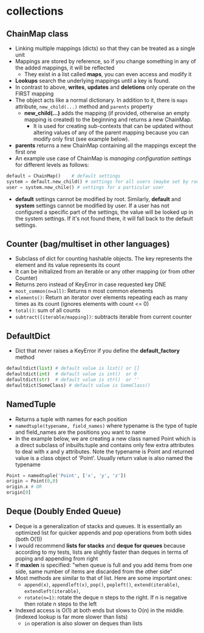 # collections

## ChainMap class

- Linking multiple mappings (dicts) so that they can be treated as a single unit
- Mappings are stored by reference, so if you change something in any of the added mappings, it will be reflected
  - They exist in a list called **maps**, you can even access and modify it
- **Lookups** search the underlying mappings until a key is found.
- In contrast to above, **writes**, **updates** and **deletions** only operate on the FIRST mapping
- The object acts like a normal dictionary. In addition to it, there is `maps` attribute, `new_child(...)` method and `parents` property
  - **new_child(...)** adds the mapping (if provided, otherwise an empty mapping is created) to the beginning and returns a new ChainMap.
    - It is used for creating sub-contexts that can be updated without altering values of any of the parent mapping because you can modify only first (see example below).
- **parents** returns a new ChainMap containing all the mappings except the first one
- An example use case of ChainMap is _managing configuration settings_ for different levels as follows:

```python
default = ChainMap()    # default settings
system = default.new_child() # settings for all users (maybe set by root)
user = system.new_chile() # settings for a particular user
```

- **default** settings cannot be modified by root. Similarly, **default** and **system** settings cannot be modified by user. If a user has not configured a specific part of the settings, the value will be looked up in the system settings. If it's not found there, it will fall back to the default settings.

## Counter (bag/multiset in other languages)

- Subclass of dict for counting hashable objects. The key represents the element and its value represents its count
- It can be initialized from an iterable or any other mapping (or from other Counter)
- Returns zero instead of KeyError in case requested key DNE
- `most_common(n=all)`: Returns n most common elements
- `elements()`: Return an iterator over elements repeating each as many times as its count (ignores elements with count <= 0)
- `total()`: sum of all counts
- `subtract([iterable/mapping])`: subtracts iterable from current counter

## DefaultDict

- Dict that never raises a KeyError if you define the **default_factory** method

```python
defaultdict(list) # default value is list() or []
defaultdict(int)  # default value is int()  or 0
defaultdict(str)  # default value is str()  or ''
defaultdict(SomeClass) # default value is SomeClass()
```

## NamedTuple

- Returns a tuple with names for each position
- `namedtuple(typename, field_names)` where typename is the type of tuple and field_names are the positions you want to name
- In the example below, we are creating a new class named Point which is a direct subclass of inbuilts.tuple and contains only few extra attributes to deal with x and y attributes. Note the typename is Point and returned value is a class object of 'Point'. Usually return value is also named the typename

```python
Point = namedtuple('Point', ['x', 'y', 'z'])
origin = Point(0,0)
origin.x # OR
origin[0]
```

## Deque (Doubly Ended Queue)

- Deque is a generalization of stacks and queues. It is essentially an optimized list for quicker appends and pop operations from both sides (both O(1))
- I would recommend **lists for stacks** and **deque for queues** because according to my tests, lists are slightly faster than deques in terms of poping and appending from right
- If **maxlen** is specified: "when queue is full and you add items from one side, same number of items are discarded from the other side"
- Most methods are similar to that of list. Here are some important ones:
  - `append(x)`, `appendleft(x)`, `pop()`, `popleft()`, `extend(iterable)`, `extendleft(iterable)`,
  - `rotate(n=1)`: rotate the deque n steps to the right. If n is negative then rotate n steps to the left
- Indexed access is O(1) at both ends but slows to O(n) in the middle. (indexed lookup is far more slower than lists)
  - `in` operation is also slower on deques than lists
